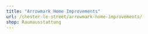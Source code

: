 ```yaml
---
title: "Arrowmark Home Improvements"
url: /chester-le-street/arrowmark-home-improvements/
shop: Raumausstattung
---
```

